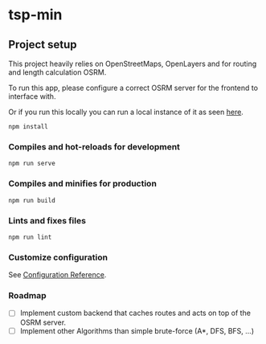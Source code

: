 # tsp-min

## Project setup
This project heavily relies on OpenStreetMaps, OpenLayers and for routing and length calculation OSRM.

To run this app, please configure a correct OSRM server for the frontend to interface with.

Or if you run this locally you can run a local instance of it as seen [here](https://hub.docker.com/r/osrm/osrm-backend/).

```
npm install
```

### Compiles and hot-reloads for development
```
npm run serve
```

### Compiles and minifies for production
```
npm run build
```

### Lints and fixes files
```
npm run lint
```

### Customize configuration
See [Configuration Reference](https://cli.vuejs.org/config/).

### Roadmap
 - [ ] Implement custom backend that caches routes and acts on top of the OSRM server.
 - [ ] Implement other Algorithms than simple brute-force (A*, DFS, BFS, ...)
